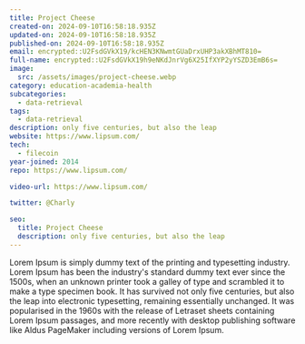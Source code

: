 ```yaml
---
title: Project Cheese
created-on: 2024-09-10T16:58:18.935Z
updated-on: 2024-09-10T16:58:18.935Z
published-on: 2024-09-10T16:58:18.935Z
email: encrypted::U2FsdGVkX19/kcHEN3KNwmtGUaDrxUHP3akXBhMT810=
full-name: encrypted::U2FsdGVkX19h9eNKdJnrVg6X25IfXYP2yYSZD3EmB6s=
image:
  src: /assets/images/project-cheese.webp
category: education-academia-health
subcategories:
  - data-retrieval
tags:
  - data-retrieval
description: only five centuries, but also the leap
website: https://www.lipsum.com/
tech:
  - filecoin
year-joined: 2014
repo: https://www.lipsum.com/

video-url: https://www.lipsum.com/

twitter: @Charly

seo:
  title: Project Cheese
  description: only five centuries, but also the leap
---
```


Lorem Ipsum is simply dummy text of the printing and typesetting industry. Lorem Ipsum has been the industry's standard dummy text ever since the 1500s, when an unknown printer took a galley of type and scrambled it to make a type specimen book. It has survived not only five centuries, but also the leap into electronic typesetting, remaining essentially unchanged. It was popularised in the 1960s with the release of Letraset sheets containing Lorem Ipsum passages, and more recently with desktop publishing software like Aldus PageMaker including versions of Lorem Ipsum.
